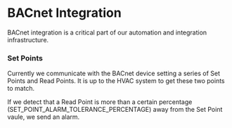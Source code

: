 # BACnet Integration

BACnet integration is a critical part of our automation and integration infrastructure.

### Set Points

Currently we communicate with the BACnet device setting a series of Set Points and Read Points. It is up to the HVAC system to get these two points to match.

If we detect that a Read Point is more than a certain percentage (SET_POINT_ALARM_TOLERANCE_PERCENTAGE) away from the Set Point vaule, we send an alarm.
